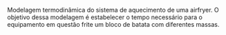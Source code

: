 Modelagem termodinâmica do sistema de aquecimento de uma airfryer. O objetivo dessa modelagem é estabelecer o tempo necessário para o equipamento em questão frite um bloco de batata com diferentes massas.
